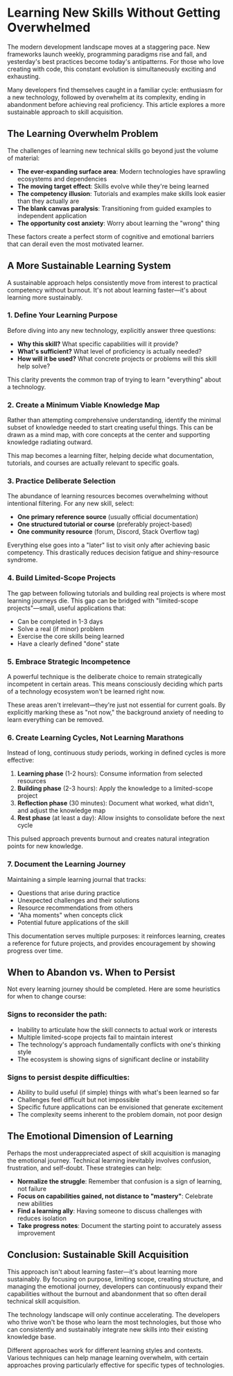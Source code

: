 # Learning New Skills Without Getting Overwhelmed

The modern development landscape moves at a staggering pace. New frameworks launch weekly, programming paradigms rise and fall, and yesterday's best practices become today's antipatterns. For those who love creating with code, this constant evolution is simultaneously exciting and exhausting.

Many developers find themselves caught in a familiar cycle: enthusiasm for a new technology, followed by overwhelm at its complexity, ending in abandonment before achieving real proficiency. This article explores a more sustainable approach to skill acquisition.

## The Learning Overwhelm Problem

The challenges of learning new technical skills go beyond just the volume of material:

- **The ever-expanding surface area**: Modern technologies have sprawling ecosystems and dependencies
- **The moving target effect**: Skills evolve while they're being learned
- **The competency illusion**: Tutorials and examples make skills look easier than they actually are
- **The blank canvas paralysis**: Transitioning from guided examples to independent application
- **The opportunity cost anxiety**: Worry about learning the "wrong" thing

These factors create a perfect storm of cognitive and emotional barriers that can derail even the most motivated learner.

## A More Sustainable Learning System

A sustainable approach helps consistently move from interest to practical competency without burnout. It's not about learning faster—it's about learning more sustainably.

### 1. Define Your Learning Purpose

Before diving into any new technology, explicitly answer three questions:

- **Why this skill?** What specific capabilities will it provide?
- **What's sufficient?** What level of proficiency is actually needed?
- **How will it be used?** What concrete projects or problems will this skill help solve?

This clarity prevents the common trap of trying to learn "everything" about a technology.

### 2. Create a Minimum Viable Knowledge Map

Rather than attempting comprehensive understanding, identify the minimal subset of knowledge needed to start creating useful things. This can be drawn as a mind map, with core concepts at the center and supporting knowledge radiating outward.

This map becomes a learning filter, helping decide what documentation, tutorials, and courses are actually relevant to specific goals.

### 3. Practice Deliberate Selection

The abundance of learning resources becomes overwhelming without intentional filtering. For any new skill, select:

- **One primary reference source** (usually official documentation)
- **One structured tutorial or course** (preferably project-based)
- **One community resource** (forum, Discord, Stack Overflow tag)

Everything else goes into a "later" list to visit only after achieving basic competency. This drastically reduces decision fatigue and shiny-resource syndrome.

### 4. Build Limited-Scope Projects

The gap between following tutorials and building real projects is where most learning journeys die. This gap can be bridged with "limited-scope projects"—small, useful applications that:

- Can be completed in 1-3 days
- Solve a real (if minor) problem
- Exercise the core skills being learned
- Have a clearly defined "done" state

### 5. Embrace Strategic Incompetence

A powerful technique is the deliberate choice to remain strategically incompetent in certain areas. This means consciously deciding which parts of a technology ecosystem won't be learned right now.

These areas aren't irrelevant—they're just not essential for current goals. By explicitly marking these as "not now," the background anxiety of needing to learn everything can be removed.

### 6. Create Learning Cycles, Not Learning Marathons

Instead of long, continuous study periods, working in defined cycles is more effective:

1. **Learning phase** (1-2 hours): Consume information from selected resources
2. **Building phase** (2-3 hours): Apply the knowledge to a limited-scope project
3. **Reflection phase** (30 minutes): Document what worked, what didn't, and adjust the knowledge map
4. **Rest phase** (at least a day): Allow insights to consolidate before the next cycle

This pulsed approach prevents burnout and creates natural integration points for new knowledge.

### 7. Document the Learning Journey

Maintaining a simple learning journal that tracks:

- Questions that arise during practice
- Unexpected challenges and their solutions
- Resource recommendations from others
- "Aha moments" when concepts click
- Potential future applications of the skill

This documentation serves multiple purposes: it reinforces learning, creates a reference for future projects, and provides encouragement by showing progress over time.

## When to Abandon vs. When to Persist

Not every learning journey should be completed. Here are some heuristics for when to change course:

### Signs to reconsider the path:
- Inability to articulate how the skill connects to actual work or interests
- Multiple limited-scope projects fail to maintain interest
- The technology's approach fundamentally conflicts with one's thinking style
- The ecosystem is showing signs of significant decline or instability

### Signs to persist despite difficulties:
- Ability to build useful (if simple) things with what's been learned so far
- Challenges feel difficult but not impossible
- Specific future applications can be envisioned that generate excitement
- The complexity seems inherent to the problem domain, not poor design

## The Emotional Dimension of Learning

Perhaps the most underappreciated aspect of skill acquisition is managing the emotional journey. Technical learning inevitably involves confusion, frustration, and self-doubt. These strategies can help:

- **Normalize the struggle**: Remember that confusion is a sign of learning, not failure
- **Focus on capabilities gained, not distance to "mastery"**: Celebrate new abilities
- **Find a learning ally**: Having someone to discuss challenges with reduces isolation
- **Take progress notes**: Document the starting point to accurately assess improvement

## Conclusion: Sustainable Skill Acquisition

This approach isn't about learning faster—it's about learning more sustainably. By focusing on purpose, limiting scope, creating structure, and managing the emotional journey, developers can continuously expand their capabilities without the burnout and abandonment that so often derail technical skill acquisition.

The technology landscape will only continue accelerating. The developers who thrive won't be those who learn the most technologies, but those who can consistently and sustainably integrate new skills into their existing knowledge base.

Different approaches work for different learning styles and contexts. Various techniques can help manage learning overwhelm, with certain approaches proving particularly effective for specific types of technologies.